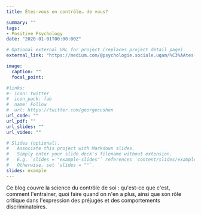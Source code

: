 ```yaml
---
title: Êtes-vous en contrôle… de vous?

summary: ""
tags:
- Positive Psychology
date: "2020-01-01T00:00:00Z"

# Optional external URL for project (replaces project detail page).
external_link: "https://medium.com/@psychologie.sociale.uqam/%C3%AAtes-vous-en-contr%C3%B4le-de-vous-f5fbdf81b7eb"

image:
  caption: ""
  focal_point:

#links:
#- icon: twitter
#  icon_pack: fab
#  name: Follow
#  url: https://twitter.com/georgecushen
url_code: ""
url_pdf: ""
url_slides: ""
url_video: ""

# Slides (optional).
#   Associate this project with Markdown slides.
#   Simply enter your slide deck's filename without extension.
#   E.g. `slides = "example-slides"` references `content/slides/example-slides.md`.
#   Otherwise, set `slides = ""`.
slides: example
---
```


Ce blog couvre la science du contrôle de soi : qu'est-ce que c'est, comment l'entrainer, quoi faire quand on n'en a plus, ainsi que son rôle critique dans l'expression des préjugés et des comportements discriminatoires.
